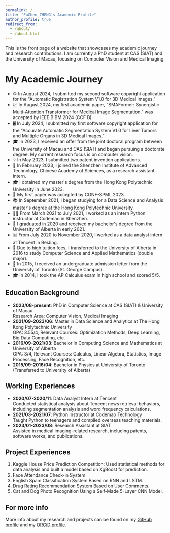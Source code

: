 ```yaml
---
permalink: /
title: "FuChen ZHENG's Academic Profile"
author_profile: true
redirect_from: 
  - /about/
  - /about.html
---
```


This is the front page of a website that showcases my academic journey and research contributions. I am currently a PhD student at CAS (SIAT) and the University of Macau, focusing on Computer Vision and Medical Imaging.

My Academic Journey
======
- ⚙️ In August 2024, I submitted my second software copyright application for the "Automatic Registration System V1.0 for 3D Medical Images."
- 📈 In August 2024, my first academic paper, "SMAFormer: Synergistic Multi-Attention Transformer for Medical Image Segmentation," was accepted by IEEE BIBM 2024 (CCF B).
- 🖥️ In July 2024, I submitted my first software copyright application for the "Accurate Automatic Segmentation System V1.0 for Liver Tumors and Multiple Organs in 3D Medical Images."
- 🎓 In 2023, I received an offer from the joint doctoral program between the University of Macau and CAS (SIAT) and began pursuing a doctorate degree. My current research focus is on computer vision.
- 💡 In May 2023, I submitted two patent invention applications.
- 🔬 In February 2023, I joined the Shenzhen Institute of Advanced Technology, Chinese Academy of Sciences, as a research assistant intern.
- 🎓 I obtained my master's degree from the Hong Kong Polytechnic University in June 2023.
- 📝 My first paper was accepted by CONF-SPML 2023.
- 📚 In September 2021, I began studying for a Data Science and Analysis master's degree at the Hong Kong Polytechnic University.
-  👩‍🏫 From March 2021 to July 2021, I worked as an intern Python instructor at Codemao in Shenzhen.
-  🎉 I graduated in 2020 and received my bachelor's degree from the University of Alberta in early 2021.
-  📊 From July 2020 to November 2020, I worked as a data analyst intern at Tencent in BeiJing.
-  💼 Due to high tuition fees, I transferred to the University of Alberta in 2016 to study Computer Science and Applied Mathematics (double major).
-  📜 In 2015, I received an undergraduate admission letter from the University of Toronto (St. George Campus).
-  🎓 In 2014, I took the AP Calculus exam in high school and scored 5/5.


Education Background
------
- **2023/08-present**: PhD in Computer Science at CAS (SIAT) & University of Macau  
  Research Area: Computer Vision, Medical Imaging
- **2021/09-2023/06**: Master in Data Science and Analytics at The Hong Kong Polytechnic University  
  GPA: 3.55/4, Relevant Courses: Optimization Methods, Deep Learning, Big Data Computing, etc.
- **2016/09-2021/03**: Bachelor in Computing Science and Mathematics at University of Alberta  
  GPA: 3/4, Relevant Courses: Calculus, Linear Algebra, Statistics, Image Processing, Face Recognition, etc.
- **2015/09-2016/04**: Bachelor in Physics at University of Toronto (Transferred to University of Alberta)

Working Experiences
------
- **2020/07-2020/11**: Data Analyst Intern at Tencent  
  Conducted statistical analysis about Tencent news retrieval behaviors, including segmentation analysis and word frequency calculations.
- **2021/03-2021/07**: Python Instructor at Codemao Technology  
  Taught Python to teenagers and compiled overseas teaching materials.
- **2023/01-2023/08**: Research Assistant at SIAT  
  Assisted in medical imaging-related research, including patents, software works, and publications.

Project Experiences
------
1. Kaggle House Price Prediction Competition: Used statistical methods for data analysis and built a model based on XgBoost for prediction.
2. Face Attendance Check-in System.
3. English Spam Classification System Based on RNN and LSTM.
4. Drug Rating Recommendation System Based on User Comments.
5. Cat and Dog Photo Recognition Using a Self-Made 5-Layer CNN Model.

For more info
------
More info about my research and projects can be found on my [GitHub profile](https://github.com/lzeeorno) and my [ORCiD profile](https://orcid.org/0009-0001-8589-7026).

